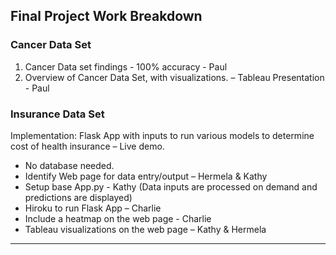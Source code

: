 ## Final Project Work Breakdown

### Cancer Data Set
1)	Cancer Data set findings - 100% accuracy - Paul
2)	Overview of Cancer Data Set, with visualizations. – Tableau Presentation - Paul

### Insurance Data Set 

Implementation: Flask App with inputs to run various models to determine cost of health insurance – Live demo.

* No database needed.
*	Identify Web page for data entry/output – Hermela & Kathy
* Setup base App.py - Kathy
  (Data inputs are processed on demand and predictions are displayed)
*	Hiroku to run Flask App – Charlie
*	Include a heatmap on the web page - Charlie
*	Tableau visualizations on the web page – Kathy & Hermela
___